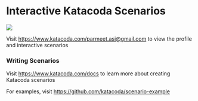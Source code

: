 # Interactive Katacoda Scenarios

[![](http://shields.katacoda.com/katacoda/parmeet.asi@gmail.com/count.svg)](https://www.katacoda.com/parmeet.asi@gmail.com "Get your profile on Katacoda.com")

Visit https://www.katacoda.com/parmeet.asi@gmail.com to view the profile and interactive scenarios

### Writing Scenarios
Visit https://www.katacoda.com/docs to learn more about creating Katacoda scenarios

For examples, visit https://github.com/katacoda/scenario-example
